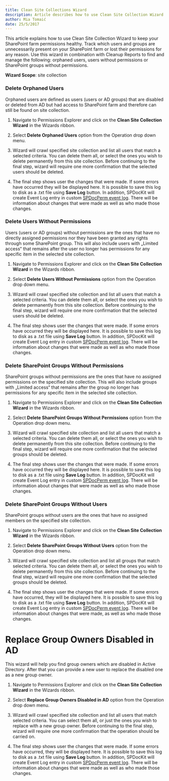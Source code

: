 ```yaml
---
title: Clean Site Collections Wizard
description: Article describes how to use Clean Site Collection Wizard to manage users and groups that are unnecessarily present on your SharePoint farm or lost their permissions for any reason.
author: Mia Tomaić
date: 25/5/2017
---
```

This article explains how to use Clean Site Collection Wizard to keep your SharePoint farm permissions healthy. Track which users and groups are unnecessarily present on your SharePoint farm or lost their permissions for any reason. Use this wizard in combination with Cleanup Reports to find and manage the following: orphaned users, users without permissions or SharePoint groups without permissions.

**Wizard Scope**: site collection

### Delete Orphaned Users
Orphaned users are defined as users (users or AD groups) that are disabled or deleted from AD but had access to SharePoint farm and therefore can still be found on site collection.
1. Navigate to Permissions Explorer and click on the **Clean Site Collection Wizard** in the Wizards ribbon.

2. Select **Delete Orphaned Users** option from the Operation drop down menu.

3. Wizard will crawl specified site collection and list all users that match a selected criteria. You can delete them all, or select the ones you wish to delete permanently from this site collection. Before continuing to the final step, wizard will require one more confirmation that the selected users should be deleted.

4. The final step shows user the changes that were made. If some errors have occurred they will be displayed here. It is possible to save this log to disk as a .txt file using **Save Log** button. In addition, SPDocKit will create Event Log entry in custom [SPDocPerm event log](#internal/permission-management/spdockit-permission-management-event-log). There will be information about changes that were made as well as who made those changes.

### Delete Users Without Permissions
Users (users or AD groups) without permissions are the ones that have no directly assigned permissions nor they have been granted any rights through some SharePoint group. This will also include users with „Limited access“ that remains after the user no longer has permissions for any specific item in the selected site collection.

1. Navigate to Permissions Explorer and click on the **Clean Site Collection Wizard** in the Wizards ribbon.

2. Select **Delete Users Without Permissions** option from the Operation drop down menu.

3. Wizard will crawl specified site collection and list all users that match a selected criteria. You can delete them all, or select the ones you wish to delete permanently from this site collection. Before continuing to the final step, wizard will require one more confirmation that the selected users should be deleted.

4. The final step shows user the changes that were made. If some errors have occurred they will be displayed here. It is possible to save this log to disk as a .txt file using **Save Log** button. In addition, SPDocKit will create Event Log entry in custom [SPDocPerm event log](#internal/permission-management/spdockit-permission-management-event-log). There will be information about changes that were made as well as who made those changes.

### Delete SharePoint Groups Without Permissions
SharePoint groups without permissions are the ones that have no assigned permissions on the specified site collection. This will also include groups with „Limited access“ that remains after the group no longer has permissions for any specific item in the selected site collection.
1. Navigate to Permissions Explorer and click on the **Clean Site Collection Wizard** in the Wizards ribbon.

2.  Select **Delete SharePoint Groups Without Permissions** option from the Operation drop down menu.

3. Wizard will crawl specified site collection and list all users that match a selected criteria. You can delete them all, or select the ones you wish to delete permanently from this site collection. Before continuing to the final step, wizard will require one more confirmation that the selected groups should be deleted.

4. The final step shows user the changes that were made. If some errors have occurred they will be displayed here. It is possible to save this log to disk as a .txt file using **Save Log** button. In addition, SPDocKit will create Event Log entry in custom [SPDocPerm event log](#internal/permission-management/spdockit-permission-management-event-log). There will be information about changes that were made as well as who made those changes.

### Delete SharePoint Groups Without Users
SharePoint groups without users are the ones that have no assigned members on the specified site collection.
1. Navigate to Permissions Explorer and click on the **Clean Site Collection Wizard** in the Wizards ribbon.

2. Select **Delete SharePoint Groups Without Users** option from the Operation drop down menu.

3. Wizard will crawl specified site collection and list all groups that match selected criteria. You can delete them all, or select the ones you wish to delete permanently from this site collection. Before continuing to the final step, wizard will require one more confirmation that the selected groups should be deleted.

4. The final step shows user the changes that were made. If some errors have occurred, they will be displayed here. It is possible to save this log to disk as a .txt file using **Save Log** button. In addition, SPDocKit will create Event Log entry in custom [SPDocPerm event log](#internal/permission-management/spdockit-permission-management-event-log). There will be information about changes that were made, as well as who made those changes.

# Replace Group Owners Disabled in AD
This wizard will help you find group owners which are disabled in Active Directory. After that you can provide a new user to replace the disabled one as a new group owner.
1. Navigate to Permissions Explorer and click on the **Clean Site Collection Wizard** in the Wizards ribbon.

2. Select **Replace Group Owners Disabled in AD** option from the Operation drop down menu.

3. Wizard will crawl specified site collection and list all users that match selected criteria. You can select them all, or just the ones you wish to replace with a new group owner. Before continuing to the final step, wizard will require one more confirmation that the operation should be carried on.

4. The final step shows user the changes that were made. If some errors have occurred, they will be displayed here. It is possible to save this log to disk as a .txt file using **Save Log** button. In addition, SPDocKit will create Event Log entry in custom [SPDocPerm event log](#internal/permission-management/spdockit-permission-management-event-log). There will be information about changes that were made as well as who made those changes.